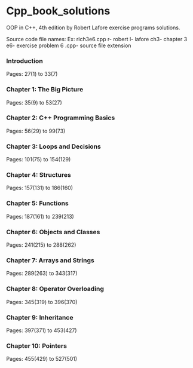 # Cpp_book_solutions
OOP in C++, 4th edition by Robert Lafore exercise programs solutions.

Source code file names: 
Ex: rlch3e6.cpp
r- robert
l- lafore
ch3- chapter 3
e6- exercise problem 6
.cpp- source file extension

### Introduction
Pages: 27(1) to 33(7)

### Chapter 1: The Big Picture
Pages: 35(9) to 53(27)

### Chapter 2: C++ Programming Basics
Pages: 56(29) to 99(73)

### Chapter 3: Loops and Decisions
Pages: 101(75) to 154(129)

### Chapter 4: Structures
Pages: 157(131) to 186(160)

### Chapter 5: Functions
Pages: 187(161) to 239(213)

### Chapter 6: Objects and Classes
Pages: 241(215) to 288(262)

### Chapter 7: Arrays and Strings
Pages: 289(263) to 343(317)

### Chapter 8: Operator Overloading
Pages: 345(319) to 396(370)

### Chapter 9: Inheritance
Pages: 397(371) to 453(427)

### Chapter 10: Pointers
Pages: 455(429) to 527(501)
